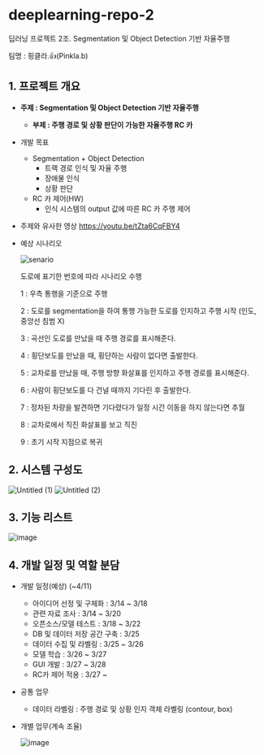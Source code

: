 # deeplearning-repo-2
딥러닝 프로젝트 2조. Segmentation 및 Object Detection 기반 자율주행

팀명 : 핑클라.👍(Pinkla.b)


## 1. 프로젝트 개요
- **주제 : Segmentation 및 Object Detection 기반 자율주행**
    - **부제 : 주행 경로 및 상황 판단이 가능한 자율주행 RC 카**
- 개발 목표
    - Segmentation + Object Detection
        - 트랙 경로 인식 및 자율 주행
        - 장애물 인식
        - 상황 판단
    - RC 카 제어(HW)
        - 인식 시스템의 output 값에 따른 RC 카 주행 제어
     
- 주제와 유사한 영상
  https://youtu.be/tZta6CqFBY4
  
- 예상 시나리오
  
  ![senario](https://github.com/addinedu-ros-4th/deeplearning-repo-2/assets/87963649/620f6497-cbe4-4a5a-83e3-d8ab19aed0d4)

  도로에 표기한 번호에 따라 시나리오 수행
  
  1 : 우측 통행을 기준으로 주행
  
  2 : 도로를 segmentation을 하여 통행 가능한 도로를 인지하고 주행 시작 (인도, 중앙선 침범 X)
  
  3 : 곡선인 도로를 만났을 때 주행 경로를 표시해준다.
  
  4 : 횡단보도를 만났을 때, 횡단하는 사람이 없다면 출발한다.
  
  5 : 교차로를 만났을 때, 주행 방향 화살표를 인지하고 주행 경로를 표시해준다.
  
  6 : 사람이 횡단보도를 다 건널 때까지 기다린 후 출발한다.
  
  7 : 정차된 차량을 발견하면 기다렸다가 일정 시간 이동을 하지 않는다면 추월
  
  8 : 교차로에서 직진 화살표를 보고 직진
  
  9 : 초기 시작 지점으로 복귀


## 2. 시스템 구성도
![Untitled (1)](https://github.com/addinedu-ros-4th/deeplearning-repo-2/assets/87963649/e143535e-2eb0-4079-9bdc-345238e88ccb)
![Untitled (2)](https://github.com/addinedu-ros-4th/deeplearning-repo-2/assets/87963649/f63f92a6-bed6-4662-8965-e0e7902662b8)


## 3. 기능 리스트
![image](https://github.com/addinedu-ros-4th/deeplearning-repo-2/assets/87963649/5e19c5ca-9178-438e-9319-c10db48c32be)


## 4. 개발 일정 및 역할 분담
- 개발 일정(예상) (~4/11)
    - 아이디어 선정 및 구체화 : 3/14 ~ 3/18
    - 관련 자료 조사 : 3/14 ~ 3/20
    - 오픈소스/모델 테스트  : 3/18 ~ 3/22
    - DB 및 데이터 저장 공간 구축 : 3/25
    - 데이터 수집 및 라벨링 : 3/25 ~ 3/26
    - 모델 학습 : 3/26 ~ 3/27
    - GUI 개발 : 3/27 ~ 3/28
    - RC카 제어 적용 : 3/27 ~
 
- 공통 업무
  - 데이터 라벨링 : 주행 경로 및 상황 인지 객체 라벨링 (contour, box)
    
- 개별 업무(계속 조율)

  ![image](https://github.com/addinedu-ros-4th/deeplearning-repo-2/assets/87963649/7a85cf8d-75e3-4dbc-8dce-1fdce8219d5c)
